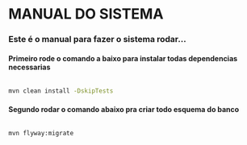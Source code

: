 # MANUAL DO SISTEMA
### Este é o manual para fazer o sistema rodar...

#### Primeiro rode o comando a baixo para instalar todas dependencias necessarias
``` bash

mvn clean install -DskipTests

```
#### Segundo rodar o comando abaixo pra criar todo esquema do banco

``` bash

mvn flyway:migrate

```